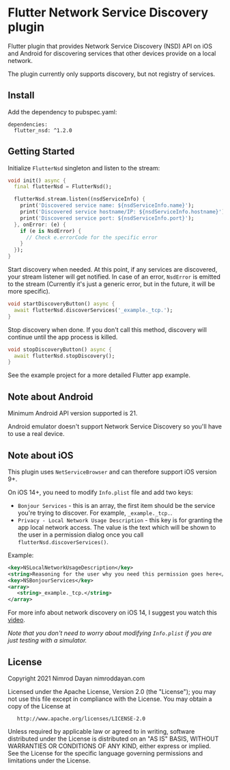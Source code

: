 # Flutter Network Service Discovery plugin

Flutter plugin that provides Network Service Discovery (NSD) API on iOS and Android
for discovering services that other devices provide on a local network.

The plugin currently only supports discovery, but not registry of services.

## Install

Add the dependency to pubspec.yaml:

```
dependencies:
  flutter_nsd: ^1.2.0
```

## Getting Started

Initialize `FlutterNsd` singleton and listen to the stream:

```dart
void init() async {
  final flutterNsd = FlutterNsd();

  flutterNsd.stream.listen((nsdServiceInfo) {
    print('Discovered service name: ${nsdServiceInfo.name}');
    print('Discovered service hostname/IP: ${nsdServiceInfo.hostname}');
    print('Discovered service port: ${nsdServiceInfo.port}');
  }, onError: (e) {
    if (e is NsdError) {
      // Check e.errorCode for the specific error
    }
  });
}
```

Start discovery when needed. At this point, if any services are discovered, your stream listener
will get notified. In case of an error, `NsdError` is emitted to the stream (Currently it's
just a generic error, but in the future, it will be more specific).


```dart
void startDiscoveryButton() async {
  await flutterNsd.discoverServices('_example._tcp.');
}
```

Stop discovery when done. If you don't call this method, discovery will continue until the app
process is killed.

```dart
void stopDiscoveryButton() async {
  await flutterNsd.stopDiscovery();
}

```

See the example project for a more detailed Flutter app example.

## Note about Android

Minimum Android API version supported is 21.

Android emulator doesn't support Network Service Discovery so you'll have to use a real device.

## Note about iOS

This plugin uses `NetServiceBrowser` and can therefore support iOS version 9+.

On iOS 14+, you need to modify `Info.plist` file and add two keys:

* `Bonjour Services` - this is an array, the first item should be the service you're trying to
discover. For example, `_example._tcp.`.
* `Privacy - Local Network Usage Description` - this key is for granting the app local network access.
 The value is the text which will be shown to the user in a permission dialog once you call
 `flutterNsd.discoverServices()`.
 
 Example:
 
 ```xml
<key>NSLocalNetworkUsageDescription</key>
<string>Reasoning for the user why you need this permission goes here</string>
<key>NSBonjourServices</key>
<array>
    <string>_example._tcp.</string>
</array>
```

For more info about network discovery on iOS 14, I suggest you watch
this [video](https://developer.apple.com/videos/play/wwdc2020/10110/).

*Note that you don't need to worry about modifying `Info.plist` if you are just testing with a simulator.*

## License

Copyright 2021 Nimrod Dayan nimroddayan.com

   Licensed under the Apache License, Version 2.0 (the "License");
   you may not use this file except in compliance with the License.
   You may obtain a copy of the License at

       http://www.apache.org/licenses/LICENSE-2.0

   Unless required by applicable law or agreed to in writing, software
   distributed under the License is distributed on an "AS IS" BASIS,
   WITHOUT WARRANTIES OR CONDITIONS OF ANY KIND, either express or implied.
   See the License for the specific language governing permissions and
   limitations under the License.
